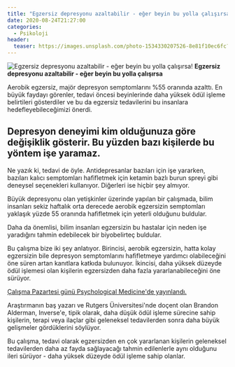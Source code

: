 ```yaml
---
title: "Egzersiz depresyonu azaltabilir - eğer beyin bu yolla çalışırsa!"
date: 2020-08-24T21:27:00
categories:
  - Psikoloji
header:
  teaser: https://images.unsplash.com/photo-1534330207526-8e81f10ec6fc?ixlib=rb-1.2.1&ixid=eyJhcHBfaWQiOjEyMDd9&auto=format&fit=crop&w=1350&q=80
---
```

![Egzersiz depresyonu azaltabilir - eğer beyin bu yolla çalışırsa!](https://images.unsplash.com/photo-1534330207526-8e81f10ec6fc?ixlib=rb-1.2.1&ixid=eyJhcHBfaWQiOjEyMDd9&auto=format&fit=crop&w=1350&q=80) **Egzersiz depresyonu azaltabilir - eğer beyin bu yolla çalışırsa**

Aerobik egzersiz, majör depresyon semptomlarını %55 oranında azalttı. En büyük faydayı görenler, tedavi öncesi beyinlerinde daha yüksek ödül işleme belirtileri gösterdiler ve bu da egzersiz tedavilerini bu insanlara hedefleyebileceğimizi önerdi.

Depresyon deneyimi kim olduğunuza göre değişiklik gösterir. Bu yüzden bazı kişilerde bu yöntem işe yaramaz.
-
Ne yazık ki, tedavi de öyle. Antidepresanlar bazıları için işe yararken, bazıları kalıcı semptomları hafifletmek için ketamin bazlı burun spreyi gibi deneysel seçenekleri kullanıyor. Diğerleri ise hiçbir şey almıyor.

Büyük depresyonu olan yetişkinler üzerinde yapılan bir çalışmada, bilim insanları sekiz haftalık orta derecede aerobik egzersizin semptomları yaklaşık yüzde 55 oranında hafifletmek için yeterli olduğunu buldular.

Daha da önemlisi, bilim insanları egzersizin bu hastalar için neden işe yaradığını tahmin edebilecek bir biyobelirteç buldular.

Bu çalışma bize iki şey anlatıyor. Birincisi, aerobik egzersizin, hatta kolay egzersizin bile depresyon semptomlarını hafifletmeye yardımcı olabileceğini öne süren artan kanıtlara katkıda bulunuyor. İkincisi, daha yüksek düzeyde ödül işlemesi olan kişilerin egzersizden daha fazla yararlanabileceğini öne sürüyor.

[Çalışma Pazartesi günü Psychological Medicine'de yayınlandı.](http://dx.doi.org/10.1017/S0033291720002573)

Araştırmanın baş yazarı ve Rutgers Üniversitesi'nde doçent olan Brandon Alderman, Inverse'e, tipik olarak, daha düşük ödül işleme sürecine sahip kişilerin, terapi veya ilaçlar gibi geleneksel tedavilerden sonra daha büyük gelişmeler gördüklerini söylüyor.

Bu çalışma, tedavi olarak egzersizden en çok yararlanan kişilerin geleneksel tedavilerden daha az fayda sağlayacağı tahmin edilenlerle aynı olduğunu ileri sürüyor - daha yüksek düzeyde ödül işleme sahip olanlar.
